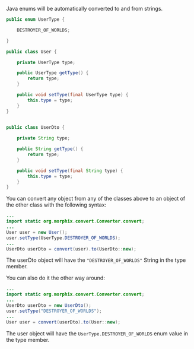 
Java enums will be automatically converted to and from strings.

```java
public enum UserType {

	DESTROYER_OF_WORLDS;

}

public class User {

	private UserType type;

	public UserType getType() {
		return type;
	}

	public void setType(final UserType type) {
		this.type = type;
	}
}

	
public class UserDto {

	private String type;

	public String getType() {
		return type;
	}

	public void setType(final String type) {
		this.type = type;
	}
}
```

You can convert any object from any of the classes above to an object of the other class with the following syntax:

```java
...
import static org.morphix.convert.Converter.convert;
...
User user = new User();
user.setType(UserType.DESTROYER_OF_WORLDS);
...
UserDto userDto = convert(user).to(UserDto::new);
```

The userDto object will have the ``"DESTROYER_OF_WORLDS"`` String in the type member.

You can also do it the other way around:

```java
...
import static org.morphix.convert.Converter.convert;
...
UserDto userDto = new UserDto();
user.setType("DESTROYER_OF_WORLDS");
...
User user = convert(userDto).to(User::new);
```

The user object will have the ``UserType.DESTROYER_OF_WORLDS`` enum value in the type member.
